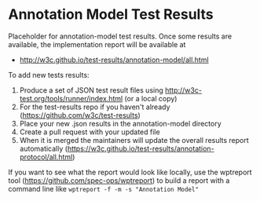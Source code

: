 Annotation Model Test Results
=============================

Placeholder for annotation-model test results. Once some results are available, the 
implementation report will be available at 

* http://w3c.github.io/test-results/annotation-model/all.html

To add new tests results:

1. Produce a set of JSON test result files using http://w3c-test.org/tools/runner/index.html (or a local copy)
2. For the test-results repo if you haven't already (https://github.com/w3c/test-results)
3. Place your new .json results in the annotation-model directory
4. Create a pull request with your updated file
5. When it is merged the maintainers will update the overall results report automatically (https://w3c.github.io/test-results/annotation-protocol/all.html)

If you want to see what the report would look like locally, use the wptreport tool (https://github.com/spec-ops/wptreport) to build a 
report with a command line like `wptreport -f -m -s "Annotation Model"`

